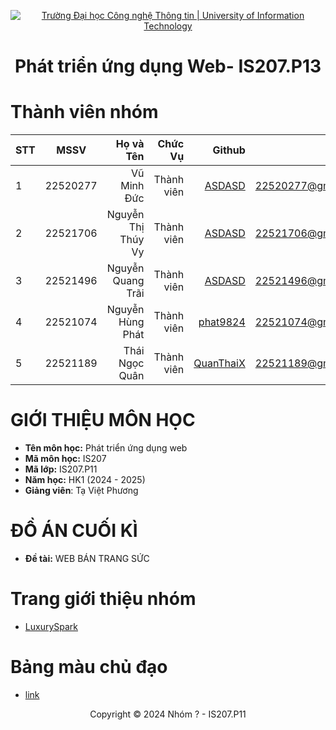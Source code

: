 <!-- Banner -->
<p align="center">
  <a href="https://www.uit.edu.vn/" title="Trường Đại học Công nghệ Thông tin" style="border: none;">
    <img src="https://i.imgur.com/WmMnSRt.png" alt="Trường Đại học Công nghệ Thông tin | University of Information Technology">
  </a>
</p>

<h1 align="center"><b>Phát triển ứng dụng Web- IS207.P13 </b></h1>

# Thành viên nhóm
| STT    | MSSV          | Họ và Tên              |Chức Vụ    | Github                                                  | Email                   |
| ------ |:-------------:| ----------------------:|----------:|--------------------------------------------------------:|-------------------------:
|1      | 22520277     | Vũ Minh Đức        | Thành viên|[ASDASD](https://github.com/)            |22520277@gm.uit.edu.vn   |
| 2      | 22521706     | Nguyễn Thị Thúy Vy        | Thành viên|[ASDASD](https://github.com/)            |22521706@gm.uit.edu.vn   |
| 3     | 22521496     | Nguyễn Quang Trãi        | Thành viên|[ASDASD](https://github.com/)            |22521496@gm.uit.edu.vn   |
| 4      | 22521074      | Nguyễn Hùng Phát         |Thành viên|[phat9824](https://github.com/phat9824)  |22521074@gm.uit.edu.vn   |
| 5      | 22521189      | Thái Ngọc Quân            |Thành viên |[QuanThaiX](https://github.com/QuanThaiX)                    |22521189@gm.uit.edu.vn   |


# GIỚI THIỆU MÔN HỌC
* **Tên môn học:** Phát triển ứng dụng web
* **Mã môn học:** IS207
* **Mã lớp:** IS207.P11
* **Năm học:** HK1 (2024 - 2025)
* **Giảng viên**: Tạ Việt Phương

# ĐỒ ÁN CUỐI KÌ
* **Đề tài:** WEB BÁN TRANG SỨC

# Trang giới thiệu nhóm
* [LuxurySpark](https://sites.google.com/gm.uit.edu.vn/group15-is207p11/home)

# Bảng màu chủ đạo

* [link](https://coolors.co/user/palettes/6707ec7d2bb692000b74b162)

<p align='center'>Copyright © 2024 Nhóm ? - IS207.P11</p>
